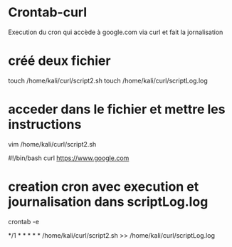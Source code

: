 # Crontab-curl
Execution du cron qui accède à google.com via curl et fait la jornalisation

# créé deux fichier
touch /home/kali/curl/script2.sh
touch /home/kali/curl/scriptLog.log

# acceder dans le fichier et mettre les instructions
vim /home/kali/curl/script2.sh 

#!/bin/bash
curl https://www.google.com 

# creation cron avec execution et journalisation dans scriptLog.log
crontab -e

*/1 * * * * * /home/kali/curl/script2.sh >> /home/kali/curl/scriptLog.log



